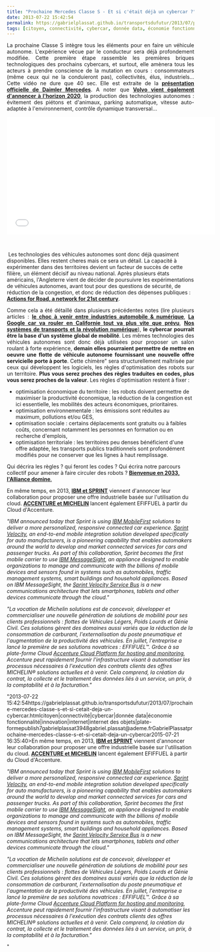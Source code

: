 ```yaml
---
title: "Prochaine Mercedes Classe S - Et si c'était déjà un cybercar ?"
date: 2013-07-22 15:42:54
permalink: https://gabrielplassat.github.io/transportsdufutur/2013/07/prochaine-mercedes-classe-s-et-si-cetait-deja-un-cybercar.html
tags: [citoyen, connectivité, cybercar, donnée data, économie fonctionnalité, innovation, internet, internet des objets, plate-forme]
---
```


<p style="text-align: justify;">La prochaine Classe S intègre tous les éléments pour en faire un véhicule autonome. L'expérience vécue par le conducteur sera déjà profondement modifiée. Cette première étape rassemble les premières briques technologiques des prochains cybercars, et surtout, elle amènera tous les acteurs à prendre conscience de la mutation en cours : consommateurs (même ceux qui ne la conduieront pas), collectivités, élus, industriels... Cette vidéo ne dure que 40 sec. Elle est extraite de la <strong><a href="https://www.youtube.com/watch?v=mEpPww4AXMI&list=PLvYrJ_MvVasZtY-F821dkawSkItMQSEcJ&index=26" target="_blank">présentation officielle de Daimler Mercedes</a></strong>. A noter que <strong><a href="http://www.youtube.com/watch?v=vwckQpZbJW4#at=162" target="_blank">Volvo vient également d'annoncer à l'horizon 2020</a></strong>, la production des technologies autonomes : évitement des piétons et d'animaux, parking automatique, vitesse auto-adaptée à l'environnement, contrôle dynamique transversal...</p> <iframe frameborder="0" height="315" src="//www.youtube.com/embed/vKDDvBdj5hQ" width="560"></iframe> <p style="text-align: justify;"> </p>   <!--more-->   Les technologies des véhicules autonomes sont donc déjà quasiment disponibles. Elles restent cheres mais ce sera un détail. La capacité à expérimenter dans des territoires devient un facteur de succès de cette filière, un élément décisif au niveau national. Après plusieurs états américains, l'Angleterre vient de décider de poursuivre les expérimentations de véhicules autonomes, avant tout pour des questions de sécurité, de réduction de la congestion, et donc de réduction des dépenses publiques : <strong><a href="http://fr.slideshare.net/transportsdufutur/uk-action-forroads" target="_blank">Actions for Road, a network for 21st century</a></strong>. <p style="text-align: justify;">Comme cela a été détaillé dans plusieurs précédentes notes (lire plusieurs articles : <strong><a href="https://gabrielplassat.github.io/transportsdufutur/2012/09/lindustrie-automobile-a-choisi-de-concevoir-developper-et-commercialiser-des-produits-qui-sadaptent-a-tous-les-territoires.html" target="_blank">le choc à venir entre industries automobile & numérique</a></strong>, <strong><a href="https://gabrielplassat.github.io/transportsdufutur/2012/09/la-google-car-va-rouler-en-californie-tout-va-plus-vite-que-prevu-le-point-de-basculement-se-rapproc.html" target="_blank">La Google car va rouler en Californie tout va plus vite que prévu</a></strong>, <strong><a href="https://gabrielplassat.github.io/transportsdufutur/2012/04/nos-systemes-de-transport-et-la-revolution-numerique-pourquoi-cela-va-tout-changer.html" target="_blank">Nos systèmes de transports et la révolution numérique</a></strong>), <strong>le cybercar pourrait être la base d'un système global de mobilité</strong>. Les mêmes technologies des véhicules autonomes sont donc déjà utilisées pour proposer un salon roulant à forte expérience, <strong>demain elles pourraient permettre de mettre en oeuvre une flotte de véhicule autonome fournissant une nouvelle offre servicielle porte à porte</strong>. Cette chimère" sera structurellement maîtrisée par ceux qui développent les logiciels, les règles d'optimisation des robots sur un territoire. <strong>Plus vous serez proches des règles traduites en codes, plus vous serez proches de la valeur</strong>. Les règles d'optimisation restent à fixer : </p> <ul> <li>optimisation économique du territoire : les robots doivent permettre de maximiser la productivité économique, la réduction de la congestion est ici essentielle, les mobilités des acteurs économiques, prioritaires.</li> <li>optimisation environnementale : les émissions sont réduites au maximum, pollutions et/ou GES,</li> <li>optimisation sociale : certains déplacements sont gratuits ou à faibles coûts, concernant notamment les personnes en formation ou en recherche d'emplois, </li> <li>optimisation territoriale : les territoires peu denses bénéficient d'une offre adaptée, les transports publics traditionnels sont profondément modifiés pour ne conserver que les lignes à haut remplissage.</li> </ul> <p style=""text-align: justify> Qui décrira les règles ? qui feront les codes ? Qui écrira notre parcours collectif pour amener à faire circuler des robots ? <a href="https://gabrielplassat.github.io/transportsdufutur/2013/04/en-supprimant-quasiment-la-matiere-pour-ne-garder-que-les-flux-et-les-renverser-les-glass-avaient-to-1.html"" target=""_blank""><strong>Bienvenue en 2033, l'Alliance domine</strong>.</a></p> <p style=""text-align: justify><a href="https://gabrielplassat.github.io/transportsdufutur/2013/04/en-supprimant-quasiment-la-matiere-pour-ne-garder-que-les-flux-et-les-renverser-les-glass-avaient-to-1.html"" target=""_blank""></a></p> <p style=""text-align: justify>En même temps, en 2013, <strong><a href=""http://www-03.ibm.com/press/us/en/pressrelease/41441.wss"" target=""_blank"">IBM et SPRINT</a></strong> viennent d'annoncer leur collaboration pour proposer une offre industrielle basée sur l'utilisation du cloud. <strong><a href=""http://www.bfmtv.com/economie/accenture-collabore-michelin-lancement-nouvelle-activite-mobilite-leader-pneumatique-adossee-a-plate-forme-cloud-d-and-8217-accenture-562902.html"" target=""_blank"">ACCENTURE et MICHELIN</a></strong> lancent également EFIFFUEL à partir du Cloud d'Accenture.</p> <p style=""padding-left: 30px text-align: justify><em>"IBM announced today that Sprint is using <a href=""http://www.ibm.com/mobilefirst/us/en/"">IBM MobileFirst</a> solutions to deliver a more personalized, responsive connected car experience. </em><em><a href=""http://m2m.sprint.com/m2m-solutions/velocity"">Sprint Velocity</a>, an end-to-end mobile integration solution developed specifically for auto manufacturers, is a pioneering capability that enables automakers around the world to develop and market connected services for cars and passenger trucks. As part of this collaboration, Sprint becomes the first mobile carrier to use <a href=""http://www-03.ibm.com/software/products/us/en/messagesight/"">IBM MessageSight</a>, an appliance designed to enable organizations to manage and communicate with the billions of mobile devices and sensors found in systems such as automobiles, traffic management systems, smart buildings and household appliances. </em><em>Based on IBM MessageSight, the <a href=""http://youtu.be/V1ooTX4aTE8"">Sprint Velocity Service Bus</a> is a new communications architecture that lets smartphones, tablets and other devices communicate through the cloud."</em></p> <p style=""padding-left: 30px text-align: justify><em>"La vocation de Michelin solutions est de concevoir, développer et commercialiser une nouvelle génération de solutions de mobilité pour ses clients professionnels : flottes de Véhicules Légers, Poids Lourds et Génie Civil. Ces solutions gèrent des domaines aussi variés que la réduction de la consommation de carburant, l'externalisation du poste pneumatique et l'augmentation de la productivité des véhicules. En juillet, l'entreprise a lancé la première de ses solutions novatrices : EFFIFUEL™. </em><em>Grâce à sa plate-forme Cloud <a href=""http://cts.businesswire.com/ct/CT?id=smartlink&url=http%3A%2F%2Fwww.accenture.com%2Fus-en%2FPages%2Fservice-hybrid-cloud-platform.aspx&esheet=50673587&newsitemid=20130719005186&lan=fr-FR&anchor=Accenture+Cloud+Platform+for+hosting+and+monitoring&index=1&md5=cd8344392c1515f9c801192bfa48d738"">Accenture Cloud Platform for hosting and monitoring</a>, Accenture peut rapidement fournir l'infrastructure visant à automatiser les processus nécessaires à l'exécution des contrats clients des offres MICHELIN® solutions actuelles et à venir. Cela comprend, la création du contrat, la collecte et le traitement des données liés à un service, un prix, à la comptabilité et à la facturation."</em></p>"2013-07-22 15:42:54https://gabrielplassat.github.io/transportsdufutur/2013/07/prochaine-mercedes-classe-s-et-si-cetait-deja-un-cybercar.htmlcitoyen|connectivité|cybercar|donnée data|économie fonctionnalité|innovation|internet|internet des objets|plate-formepublish7gabrielplassat3948gabriel.plassat@ademe.frGabrielPlassatprochaine-mercedes-classe-s-et-si-cetait-deja-un-cybercar2015-07-21 16:35:40>En même temps, en 2013, <strong><a href=""http://www-03.ibm.com/press/us/en/pressrelease/41441.wss"" target=""_blank"">IBM et SPRINT</a></strong> viennent d'annoncer leur collaboration pour proposer une offre industrielle basée sur l'utilisation du cloud. <strong><a href=""http://www.bfmtv.com/economie/accenture-collabore-michelin-lancement-nouvelle-activite-mobilite-leader-pneumatique-adossee-a-plate-forme-cloud-d-and-8217-accenture-562902.html"" target=""_blank"">ACCENTURE et MICHELIN</a></strong> lancent également EFIFFUEL à partir du Cloud d'Accenture.</p> <p style=""padding-left: 30px><em>"IBM announced today that Sprint is using <a href=""http://www.ibm.com/mobilefirst/us/en/"">IBM MobileFirst</a> solutions to deliver a more personalized, responsive connected car experience. </em><em><a href=""http://m2m.sprint.com/m2m-solutions/velocity"">Sprint Velocity</a>, an end-to-end mobile integration solution developed specifically for auto manufacturers, is a pioneering capability that enables automakers around the world to develop and market connected services for cars and passenger trucks. As part of this collaboration, Sprint becomes the first mobile carrier to use <a href=""http://www-03.ibm.com/software/products/us/en/messagesight/"">IBM MessageSight</a>, an appliance designed to enable organizations to manage and communicate with the billions of mobile devices and sensors found in systems such as automobiles, traffic management systems, smart buildings and household appliances. </em><em>Based on IBM MessageSight, the <a href=""http://youtu.be/V1ooTX4aTE8"">Sprint Velocity Service Bus</a> is a new communications architecture that lets smartphones, tablets and other devices communicate through the cloud."</em></p> <p style=""padding-left: 30px><em>"La vocation de Michelin solutions est de concevoir, développer et commercialiser une nouvelle génération de solutions de mobilité pour ses clients professionnels : flottes de Véhicules Légers, Poids Lourds et Génie Civil. Ces solutions gèrent des domaines aussi variés que la réduction de la consommation de carburant, l'externalisation du poste pneumatique et l'augmentation de la productivité des véhicules. En juillet, l'entreprise a lancé la première de ses solutions novatrices : EFFIFUEL™. </em><em>Grâce à sa plate-forme Cloud <a href=""http://cts.businesswire.com/ct/CT?id=smartlink&url=http%3A%2F%2Fwww.accenture.com%2Fus-en%2FPages%2Fservice-hybrid-cloud-platform.aspx&esheet=50673587&newsitemid=20130719005186&lan=fr-FR&anchor=Accenture+Cloud+Platform+for+hosting+and+monitoring&index=1&md5=cd8344392c1515f9c801192bfa48d738"">Accenture Cloud Platform for hosting and monitoring</a>, Accenture peut rapidement fournir l'infrastructure visant à automatiser les processus nécessaires à l'exécution des contrats clients des offres MICHELIN® solutions actuelles et à venir. Cela comprend, la création du contrat, la collecte et le traitement des données liés à un service, un prix, à la comptabilité et à la facturation."</em></p>"
